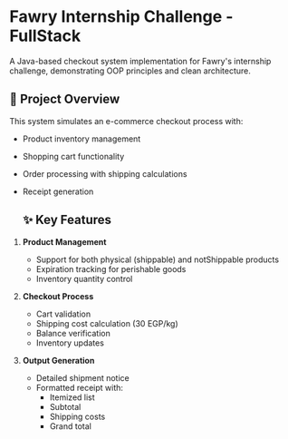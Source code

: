# Fawry Internship Challenge - FullStack

A Java-based checkout system implementation for Fawry's internship challenge, demonstrating OOP principles and clean architecture.

## 📌 Project Overview

This system simulates an e-commerce checkout process with:
- Product inventory management
- Shopping cart functionality
- Order processing with shipping calculations
- Receipt generation

  ## ✨ Key Features

1. **Product Management**
   - Support for both physical (shippable) and notShippable products
   - Expiration tracking for perishable goods
   - Inventory quantity control

2. **Checkout Process**
   - Cart validation
   - Shipping cost calculation (30 EGP/kg)
   - Balance verification
   - Inventory updates

3. **Output Generation**
   - Detailed shipment notice
   - Formatted receipt with:
     - Itemized list
     - Subtotal
     - Shipping costs
     - Grand total
